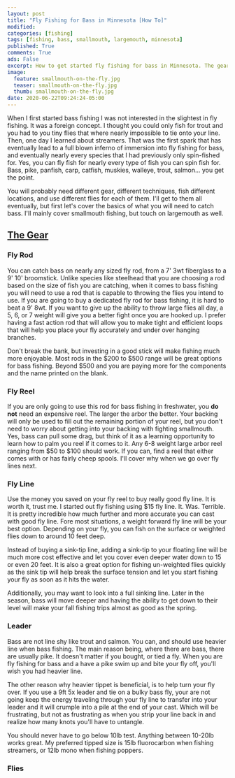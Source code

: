 ```yaml
---
layout: post
title: "Fly Fishing for Bass in Minnesota [How To]"
modified:
categories: [fishing]
tags: [fishing, bass, smallmouth, largemouth, minnesota]
published: True
comments: True
ads: False
excerpt: How to get started fly fishing for bass in Minnesota. The gear, techniques and other advice on getting started
image:
  feature: smallmouth-on-the-fly.jpg
  teaser: smallmouth-on-the-fly.jpg
  thumb: smallmouth-on-the-fly.jpg
date: 2020-06-22T09:24:24-05:00
---
```


When I first started bass fishing I was not interested in the slightest in fly fishing. It was a foreign concept. I thought you could only fish for trout and you had to you tiny flies that where nearly impossible to tie onto your line. Then, one day I learned about streamers. That was the first spark that has eventually lead to a full blown inferno of immersion into fly fishing for bass, and eventually nearly every species that I had previously only spin-fished for. Yes, you can fly fish for nearly every type of fish you can spin fish for. Bass, pike, panfish, carp, catfish, muskies, walleye, trout, salmon... you get the point.

You will probably need different gear, different techniques, fish different locations, and use different flies for each of them. I'll get to them all eventually, but first let's cover the basics of what you will need to catch bass. I'll mainly cover smallmouth fishing, but touch on largemouth as well.

<h2 class="center"><u>The Gear</u></h2>


### Fly Rod
You can catch bass on nearly any sized fly rod, from a 7' 3wt fiberglass to a 9' 10' broomstick. Unlike species like steelhead that you are choosing a rod based on the size of fish you are catching, when it comes to bass fishing you will need to use a rod that is capable to throwing the flies you intend to use. If you are going to buy a dedicated fly rod for bass fishing, it is hard to beat a 9' 8wt. If you want to give up the ability to throw large flies all day, a 5, 6, or 7 weight will give you a better fight once you are hooked up. I prefer having a fast action rod that will allow you to make tight and efficient loops that will help you place your fly accurately and under over hanging branches.

Don't break the bank, but investing in a good stick will make fishing much more enjoyable. Most rods in the $200 to $500 range will be great options for bass fishing. Beyond $500 and you are paying more for the components and the name printed on the blank.

### Fly Reel
If you are only going to use this rod for bass fishing in freshwater, you **do not** need an expensive reel. The larger the arbor the better. Your backing will only be used to fill out the remaining portion of your reel, but you don't need to worry about getting into your backing with fighting smallmouth. Yes, bass can pull some drag, but think of it as a learning opportunity to learn how to palm you reel if it comes to it. Any 6-8 weight large arbor reel ranging from $50 to $100 should work. If you can, find a reel that either comes with or has fairly cheep spools. I'll cover why when we go over fly lines next.

### Fly Line
Use the money you saved on your fly reel to buy really good fly line. It is worth it, trust me. I started out fly fishing using $15 fly line. It. Was. Terrible. It is pretty incredible how much further and more accurate you can cast with good fly line. Fore most situations, a weight forward fly line will be your best option. Depending on your fly, you can fish on the surface or weighted flies down to around 10 feet deep.

Instead of buying a sink-tip line, adding a sink-tip to your floating line will be much more cost effective and let you cover even deeper water down to 15 or even 20 feet. It is also a great option for fishing un-weighted flies quickly as the sink tip will help break the surface tension and let you start fishing your fly as soon as it hits the water.

Additionally, you may want to look into a full sinking line. Later in the season, bass will move deeper and having the ability to get down to their level will make your fall fishing trips almost as good as the spring.

### Leader

Bass are not line shy like trout and salmon. You can, and should use heavier line when bass fishing. The main reason being, where there are bass, there are usually pike. It doesn't matter if you bought, or tied a fly. When you are fly fishing for bass and a have a pike swim up and bite your fly off, you'll wish you had heavier line.

The other reason why heavier tippet is beneficial, is to help turn your fly over. If you use a 9ft 5x leader and tie on a bulky bass fly, your are not going keep the energy traveling through your fly line to transfer into your leader and it will crumple into a pile at the end of your cast. Which will be frustrating, but not as frustrating as when you strip your line back in and realize how many knots you'll have to untangle.

You should never have to go below 10lb test. Anything between 10-20lb works great. My preferred tipped size is 15lb fluorocarbon when fishing streamers, or 12lb mono when fishing poppers.

### Flies
